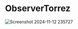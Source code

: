 # ObserverTorrez
![Screenshot 2024-11-12 235727](https://github.com/user-attachments/assets/038f27c4-e92f-49bb-b62e-5828850e1d82)
